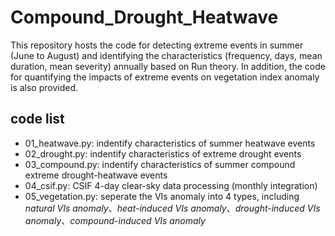 # Compound_Drought_Heatwave

This repository hosts the code for detecting extreme events in summer (June to August) and identifying the characteristics (frequency, days, mean duration, mean severity) annually based on Run theory. 
In addition, the code for quantifying the impacts of extreme events on vegetation index anomaly is also provided.

## code list
- 01_heatwave.py: indentify characteristics of summer heatwave events
- 02_drought.py: indentify characteristics of extreme drought events
- 03_compound.py: indentify characteristics of summer compound extreme drought-heatwave events
- 04_csif.py: CSIF 4-day clear-sky data processing (monthly integration)
- 05_vegetation.py: seperate the VIs anomaly into 4 types, including *natural VIs anomaly*、*heat-induced VIs anomaly*、*drought-induced VIs anomaly*、*compound-induced VIs anomaly*

